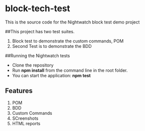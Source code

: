 # block-tech-test
This is the source code for the Nightwatch block test demo project

##This project has two test suites.
1. Block test to demonstrate the custom commands, POM 
2. Second Test is to demonstrate the BDD


##Running the Nightwatch tests

* Clone the repository
* Run **npm install** from the command line in the root folder.
* You can start the application: **npm test**

## Features
1. POM
2. BDD
3. Custom Commands
4. SCreenshots
5. HTML reports
